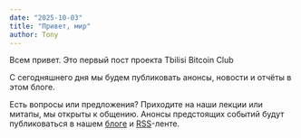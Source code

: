 ```yaml
---
date: "2025-10-03"
title: "Привет, мир"
author: Tony
---
```


Всем привет. Это первый пост проекта Tbilisi Bitcoin Club

С сегодняшнего дня мы будем публиковать анонсы, новости и отчёты в этом блоге.

Есть вопросы или предложения? Приходите на наши лекции или митапы, мы открыты к общению. Анонсы предстоящих событий будут публиковаться в нашем [блоге](/posts) и [RSS](/web/index.xml)-ленте.
